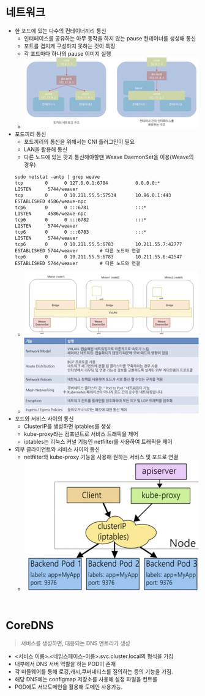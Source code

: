 # 네트워크 

- 한 포드에 있는 다수의 컨테이너끼리 통신
    - 인터페이스를 공유하는 아무 동작을 하지 않는 pause 컨테이너를 생성해 통신
    - 포트를 겹치게 구성하지 못하는 것이 특징
    - 각 포드마다 하나의 pause 이미지 실행 
    - ![network1](https://github.com/banziha104/DockerExample/blob/master/markdown/ink8s/image/network1.png)
- 포드끼리 통신
    - 포드끼리의 통신을 위해서는 CNI 플러그인이 필요
    - LAN을 활용해 통신
    - 다른 노드에 있는 팟과 통신해야할땐 Weave DaemonSet을 이용(Weave의 경우)
    ```shell script
    sudo netstat -antp | grep weave
    tcp        0      0 127.0.0.1:6784          0.0.0.0:*               LISTEN      5744/weaver         
    tcp        0      0 10.211.55.5:57534       10.96.0.1:443           ESTABLISHED 4586/weave-npc      
    tcp6       0      0 :::6781                 :::*                    LISTEN      4586/weave-npc      
    tcp6       0      0 :::6782                 :::*                    LISTEN      5744/weaver         
    tcp6       0      0 :::6783                 :::*                    LISTEN      5744/weaver         
    tcp6       0      0 10.211.55.5:6783        10.211.55.7:42777       ESTABLISHED 5744/weaver        # 다른 노드와 연결  
    tcp6       0      0 10.211.55.5:6783        10.211.55.6:42547       ESTABLISHED 5744/weaver        # 다른 노드와 연결
    ``` 
    - ![network2](https://github.com/banziha104/DockerExample/blob/master/markdown/ink8s/image/network2.png)
    - ![network3](https://github.com/banziha104/DockerExample/blob/master/markdown/ink8s/image/network3.png)
- 포드와 서비스 사이의 통신
    - ClusterIP를 생성하면 iptables를 생성
    - kube-proxy라는 컴포넌트로 서비스 트래픽을 제어
    - iptables는 리눅스 커널 기능인 netfilter를 사용하여 트래픽을 제어
- 외부 클라이언트와 서비스 사이의 통신
    - netfilter와 kube-proxy 기능을 사용해 원하는 서비스 및 포드로 연결 
    - ![network5](https://github.com/banziha104/DockerExample/blob/master/markdown/ink8s/image/network4.png)
    
<br>

# CoreDNS

> 서비스를 생성하면, 대응되는 DNS 엔트리가 생성

- <서비스 이름>.<네임스페이스-이름>.svc.cluster.local의 형식을 가짐
- 내부에서 DNS 서버 역할을 하는 POD이 존재
- 각 미들웨어를 통해 로깅,캐시,쿠버네티스를 질의하는 등의 기능을 가짐.
- 해당 DNS에는 configmap 저장소를 사용해 설정 파일을 컨트롤 
- POD에도 서브도메인을 활용해 도메인 사용가능.
